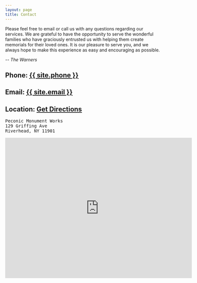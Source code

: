 ```yaml
---
layout: page
title: Contact
---
```


Please feel free to email or call us with any questions regarding our services.
We are grateful to have the opportunity to serve the wonderful families who
have graciously entrusted us with helping them create memorials for their loved
ones. It is our pleasure to serve you, and we always hope to make this
experience as easy and encouraging as possible.

*-- The Warners*

## <i class="fa fa-phone"></i> Phone: <a href="tel:{{ site.phone }}"> {{ site.phone }} </a>

## <i class="fa fa-envelope-o"></i> Email: <a target="_blank" href="mailto:{{ site.email }}?subject=Contact Form&body=Please send your name and phone number so we may easily get in touch with you."> {{ site.email }} </a>

<!--## <i class="fa fa-facebook-official"></i> Facebook: <a target="_blank" href="https://www.facebook.com/Peconic-Monument-Works-222995197723808"> {{ site.name }} </a>-->

## <i class="fa fa-home"></i> Location: <a target="_blank" href="https://www.google.com/maps/dir//PECONIC+MONUMENT+WORKS,+129+Griffing+Ave,+Riverhead,+NY+11901/@40.9173785,-72.6664565,17z/data=!4m16!1m7!3m6!1s0x89e88ad5bde9e629:0x66d7303fd5e349d4!2sPECONIC+MONUMENT+WORKS!3b1!8m2!3d40.9173745!4d-72.6642678!4m7!1m0!1m5!1m1!1s0x89e88ad5bde9e629:0x66d7303fd5e349d4!2m2!1d-72.6642678!2d40.9173745"> Get Directions </a>

<pre>
Peconic Monument Works
129 Griffing Ave
Riverhead, NY 11901
</pre>

<iframe src="https://www.google.com/maps/embed?pb=!1m18!1m12!1m3!1d193623.6985262282!2d-72.80610515439608!3d40.917865802829965!2m3!1f0!2f0!3f0!3m2!1i1024!2i768!4f13.1!3m3!1m2!1s0x89e88ad5bde9e629%3A0x66d7303fd5e349d4!2sPECONIC+MONUMENT+WORKS!5e0!3m2!1sen!2sus!4v1465436164309" width="600" height="450" frameborder="0" style="border:0" allowfullscreen></iframe>


